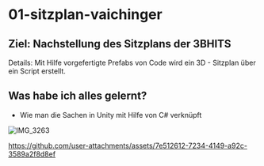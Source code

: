 # 01-sitzplan-vaichinger
## Ziel: Nachstellung des Sitzplans der 3BHITS
Details: Mit Hilfe vorgefertigte Prefabs von Code wird ein 3D - Sitzplan über ein Script erstellt.

## Was habe ich alles gelernt?
- Wie man die Sachen in Unity mit Hilfe von C# verknüpft

![IMG_3263](https://github.com/user-attachments/assets/49e8d967-8d7e-4808-aa2c-cd05c35d1d6b)

https://github.com/user-attachments/assets/7e512612-7234-4149-a92c-3589a2f8d8ef


